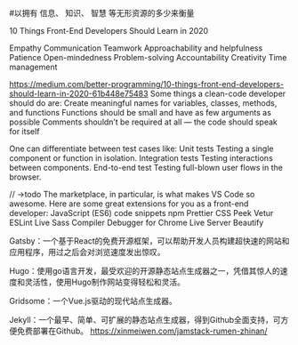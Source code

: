 #以拥有
信息、
知识、
智慧
等无形资源的多少来衡量

10 Things Front-End Developers Should Learn in 2020

Empathy
Communication
Teamwork
Approachability and helpfulness
Patience
Open-mindedness
Problem-solving
Accountability
Creativity
Time management

https://medium.com/better-programming/10-things-front-end-developers-should-learn-in-2020-61b448e75483
Some things a clean-code developer should do are:
Create meaningful names for variables, classes, methods, and functions
Functions should be small and have as few arguments as possible
Comments shouldn’t be required at all — the code should speak for itself


One can differentiate between test cases like:
Unit tests
Testing a single component or function in isolation.
Integration tests
Testing interactions between components.
End-to-end test
Testing full-blown user flows in the browser.

// ->todo
The marketplace, in particular, is what makes VS Code so awesome. Here are some great extensions for you as a front-end developer:
JavaScript (ES6) code snippets
npm
Prettier
CSS Peek
Vetur
ESLint
Live Sass Compiler
Debugger for Chrome
Live Server
Beautify

Gatsby：一个基于React的免费开源框架，可以帮助开发人员构建超快速的网站和应用程序，用过之后会对浏览速度发出惊叹。

Hugo：使用go语言开发，最受欢迎的开源静态站点生成器之一，凭借其惊人的速度和灵活性，使用Hugo制作网站变得轻松和灵活。

Gridsome：一个Vue.js驱动的现代站点生成器。

Jekyll：一个最早、简单、可扩展的静态站点生成器，得到Github全面支持，可方便免费部署在Github。
https://xinmeiwen.com/jamstack-rumen-zhinan/
